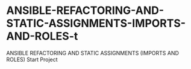 # ANSIBLE-REFACTORING-AND-STATIC-ASSIGNMENTS-IMPORTS-AND-ROLES-t
ANSIBLE REFACTORING AND STATIC ASSIGNMENTS (IMPORTS AND ROLES) Start Project
